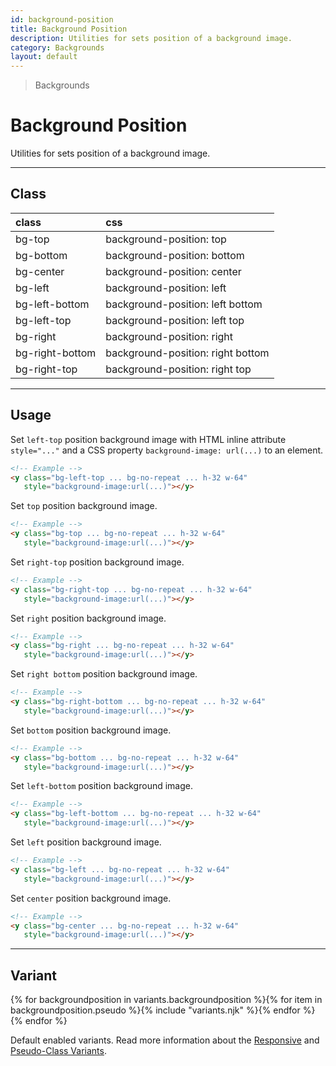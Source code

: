 ```yaml
---
id: background-position
title: Background Position
description: Utilities for sets position of a background image.
category: Backgrounds
layout: default
---
```


> Backgrounds

# Background Position

Utilities for sets position of a background image.

---

## Class

| <span class="px-3 py-1 text-white (dark)text-charcoal-100 bg-charcoal-100 (dark)bg-gray-600 rounded-full">class</span> | <span class="px-3 py-1 text-white (dark)text-charcoal-100 bg-charcoal-100 (dark)bg-gray-600 rounded-full">css</span> |
|:--|:--|
| bg-top | background-position: top |
| bg-bottom | background-position: bottom |
| bg-center | background-position: center |
| bg-left | background-position: left |
| bg-left-bottom | background-position: left bottom |
| bg-left-top | background-position: left top |
| bg-right | background-position: right |
| bg-right-bottom | background-position: right bottom |
| bg-right-top | background-position: right top |

---

## Usage

Set `left-top` position background image with HTML inline attribute `style="..."` and a CSS property `background-image: url(...)` to an element.

<y class="my-2 mx-auto w-64 bg-red-200 border-2 border-dashed border-red-300">
  <y class="h-32 w-64 bg-left-top bg-no-repeat"
     style="background-image:url(https://picsum.photos/90?=1)"></y>
</y>

```html
<!-- Example -->
<y class="bg-left-top ... bg-no-repeat ... h-32 w-64"
   style="background-image:url(...)"></y>
```

Set `top` position background image.

<y class="my-2 mx-auto w-64 bg-red-200 border-2 border-dashed border-red-300">
  <y class="h-32 w-64 bg-top bg-no-repeat"
     style="background-image:url(https://picsum.photos/90?=1)"></y>
</y>

```html
<!-- Example -->
<y class="bg-top ... bg-no-repeat ... h-32 w-64"
   style="background-image:url(...)"></y>
```

Set `right-top` position background image.

<y class="my-2 mx-auto w-64 bg-red-200 border-2 border-dashed border-red-300">
  <y class="h-32 w-64 bg-right-top bg-no-repeat"
     style="background-image:url(https://picsum.photos/90?=1)"></y>
</y>

```html
<!-- Example -->
<y class="bg-right-top ... bg-no-repeat ... h-32 w-64"
   style="background-image:url(...)"></y>
```

Set `right` position background image.

<y class="my-2 mx-auto w-64 bg-red-200 border-2 border-dashed border-red-300">
  <y class="h-32 w-64 bg-right bg-no-repeat"
     style="background-image:url(https://picsum.photos/90?=1)"></y>
</y>

```html
<!-- Example -->
<y class="bg-right ... bg-no-repeat ... h-32 w-64"
   style="background-image:url(...)"></y>
```

Set `right bottom` position background image.

<y class="my-2 mx-auto w-64 bg-red-200 border-2 border-dashed border-red-300">
  <y class="h-32 w-64 bg-right-bottom bg-no-repeat"
     style="background-image:url(https://picsum.photos/90?=1)"></y>
</y>

```html
<!-- Example -->
<y class="bg-right-bottom ... bg-no-repeat ... h-32 w-64"
   style="background-image:url(...)"></y>
```

Set `bottom` position background image.

<y class="my-2 mx-auto w-64 bg-red-200 border-2 border-dashed border-red-300">
  <y class="h-32 w-64 bg-bottom bg-no-repeat"
     style="background-image:url(https://picsum.photos/90?=1)"></y>
</y>

```html
<!-- Example -->
<y class="bg-bottom ... bg-no-repeat ... h-32 w-64"
   style="background-image:url(...)"></y>
```

Set `left-bottom` position background image.

<y class="my-2 mx-auto w-64 bg-red-200 border-2 border-dashed border-red-300">
  <y class="h-32 w-64 bg-left-bottom bg-no-repeat"
     style="background-image:url(https://picsum.photos/90?=1)"></y>
</y>

```html
<!-- Example -->
<y class="bg-left-bottom ... bg-no-repeat ... h-32 w-64"
   style="background-image:url(...)"></y>
```

Set `left` position background image.

<y class="my-2 mx-auto w-64 bg-red-200 border-2 border-dashed border-red-300">
  <y class="h-32 w-64 bg-left bg-no-repeat"
     style="background-image:url(https://picsum.photos/90?=1)"></y>
</y>

```html
<!-- Example -->
<y class="bg-left ... bg-no-repeat ... h-32 w-64"
   style="background-image:url(...)"></y>
```

Set `center` position background image.

<y class="my-2 mx-auto w-64 bg-red-200 border-2 border-dashed border-red-300">
  <y class="h-32 w-64 bg-center bg-no-repeat"
     style="background-image:url(https://picsum.photos/90?=1)"></y>
</y>

```html
<!-- Example -->
<y class="bg-center ... bg-no-repeat ... h-32 w-64"
   style="background-image:url(...)"></y>
```

---

## Variant

<y class="flex flex-gap-2 flex-wrap justify-start items-center">{% for backgroundposition in variants.backgroundposition %}{% for item in backgroundposition.pseudo %}{% include "variants.njk" %}{% endfor %}{% endfor %}</y>

Default enabled variants. Read more information about the [Responsive](/responsive) and [Pseudo-Class Variants](/pseudo-class-variants/).
